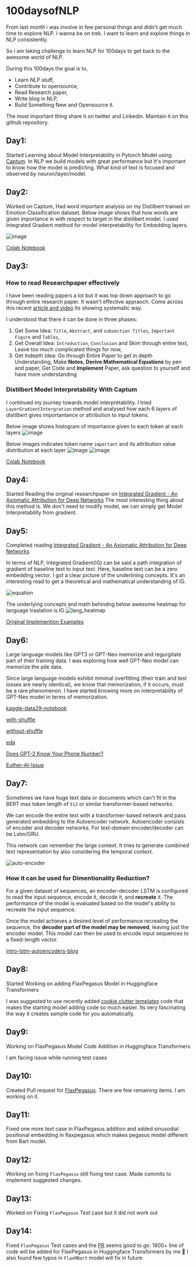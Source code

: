 # 100daysofNLP
From last month i was involve in few personal things and didn't get much time to explore NLP. I wanna be on trek. I want to learn and explore things in NLP consistently. 

So i am taking challenge to learn NLP for 100days to get back to the awesome world of NLP.

During this 100days the goal is to,
* Learn NLP stuff, 
* Contribute to opensource, 
* Read Research paper,  
* Write blog in NLP,
* Build Something New and Opensource it.

The most important thing share it on twitter and Linkedin. Maintain it on this github repository.

## Day1:

Started Learning about Model Interpretability in Pytorch Model using [Captum](https://github.com/pytorch/captum). In NLP we build models with great performance but It's important to know how the model is predicting. What kind of text is focused and observed by neuron/layer/model. 

## Day2:

Worked on Captum, Had word important analysis on my Distilbert trained on Emotion Classification dataset. Below image shows that how words are given importance in with respect to target in the distilbert model. I used Integrated Gradient method for model interpretability for Embedding layers.

![image](images/WordImportance.png)

[Colab Notebook](notebooks/Distilbert_Model_Interpretability_With_Captum.ipynb)

## Day3:

### How to read Researchpaper effectively
I have been reading papers a lot but it was top down approach to go through entire research paper. It wasn't effective appraoch.
Come across this recent [article and video](https://saiamrit.github.io/technical-blog/research/reading_papers/2021/07/31/read-papers.html) Its showing systematic way. 

I understood that there it can be done in three phases:
1. Get Some Idea: `Title`, `Abstract`, and `subsection Titles`, `Important Figure` and `Tables`,
2. Get Overall Idea: `Introduction`, `Conclusion` and Skim through entire text, Leave too much complicated things for now,
3. Get Indepth Idea: Go through Entire Paper to get in depth Understanding, Make **Notes**, **Derive Mathematical Equations** by pen and paper, Get Code and **Implement** Paper, ask question to yourself and have more understanding 


### Distilbert Model Interpretability With Captum
I continued my journey towards model interpretability. I tried `LayerGradientIntergration` method and analysed how each 6 layers of distilbert gives importantance or attribution to input tokens.

Below image shows histogram of importance given to each token at each layers
![image](images/heatmap_distilbert_layers.png)

Below images indicates token name `important` and its attribution value distribution at each layer
![image](images/importance_token_layerwise_attribution.png)
![image](images/distributional_char_of_attribution.png)

[Colab Notebook](notebooks/Distilbert_Model_Interpretability_With_Captum.ipynb)

## Day4:

Started Reading the original researchpaper on [Integrated Gradient - An Axiomatic Attribution for Deep Networks](https://arxiv.org/pdf/1703.01365.pdf) The most interesting thing about this method is. We don't need to modify model, we can simply get Model Interpretability from gradient. 

## Day5:

Completed reading [Integrated Gradient - An Axiomatic Attribution for Deep Networks](https://arxiv.org/pdf/1703.01365.pdf)

In terms of NLP, Integrated Gradient(IG) can be said a path integration of gradient of baseline text to input text. Here, baseline text can be a zero embedding vector. I got a clear picture of the underlining concepts. It's an interesting read to get a theoretical and mathematical understanding of IG.

![equation](images/ig.png)

The underlying concepts and math behindng below awesome heatmap for language traslation is IG
![lang_heatmap](images/language_translation.png)

[Original Implemention Examples](https://github.com/ankurtaly/Integrated-Gradients)

## Day6:

Large language models like GPT3 or GPT-Neo memorize and regurgitate part of their training data. I was exploring how well GPT-Neo model can memorize the pile data. 

Since large language models exhibit minimal overfitting (their train and test losses are nearly identical), we know that memorization, if it occurs, must be a rare phenomenon. I have started knowing more on interpretability of GPT-Neo model in terms of memorization.

[kaggle-data29-notebook](https://www.kaggle.com/usaiprashanth/gpt-1-3b-model)

[with-shuffle](https://github.com/uSaiPrashanth/eleutherai-experiments/blob/main/gpt-1.3b-model-with-shuffling.ipynb)

[without-shuffle](https://github.com/uSaiPrashanth/eleutherai-experiments/blob/main/gpt-1.3b-model-without-shuffling.ipynb)

[eda](https://www.kaggle.com/usaiprashanth/gpt-eda/data?select=results+%285%29)

[Does GPT-2 Know Your Phone Number?](https://bair.berkeley.edu/blog/2020/12/20/lmmem/)

[Euther-AI-Issue](https://github.com/EleutherAI/project-menu/issues/11)

## Day7:

Sometimes we have huge text data or documents which can't fit in the BERT max token length of `512` or similar transformer-based networks. 

We can encode the entire text with a transformer-based network and pass generated embedding to the Autoencoder network. Autoencoder consists of encoder and decoder networks. For text-domain encoder/decoder can be Lstm/GRU. 

This network can remember the large context. It tries to generate combined text representation by also considering the temporal context.

![auto-encoder](images/taper.png)

### How it can  be used for Dimentionality Reduction?

For a given dataset of sequences, an encoder-decoder LSTM is configured to read the input sequence, encode it, decode it, and **recreate** it. The performance of the model is evaluated based on the model's ability to recreate the input sequence.

Once the model achieves a desired level of performance recreating the sequence, the **decoder part of the model may be removed**, leaving just the encoder model. This model can then be used to encode input sequences to a fixed-length vector.

[intro-lstm-autoencoders-blog](https://machinelearningmastery.com/lstm-autoencoders/#:~:text=Autoencoders%20in%20Keras-,What%20Are%20Autoencoders%3F,referred%20to%20as%20self%2Dsupervised.)

## Day8:

Started Working on adding FlaxPegasus Model in Huggingface Transformers

I was suggested to use recently added [cookie clutter templates](https://github.com/huggingface/transformers/tree/master/templates/adding_a_new_model) code that makes the starting model adding code so much easier. Its very fascinating the way it creates sample code for you automatically.

## Day9:

Working on FlaxPegasus Model Code Addition in Huggingface Transformers

I am facing issue while running test cases

## Day10:
Created Pull request for [FlaxPegasus](https://github.com/huggingface/transformers/pull/13420). There are few remaining items. I am working on it.

## Day11:
Fixed one more text case in FlaxPegasus addition and added sinusodial positional embedding in flaxpegasus which makes pegasus model different from Bart model.

## Day12:
Working on fixing `FlaxPegasus` still fixing test case. Made commits to implement suggested changes.

## Day13:
Worked on Fixing `FlaxPegasus` Test case but it did not work out

## Day14:
Fixed `FlaxPegasus` Test cases and the [PR](https://github.com/huggingface/transformers/pull/13420) seems good to go. 1900+ line of code will be added for FlaxPegasus in Huggingface Transformers by me 🥳 
I also found few typos in `FlaxMBart` model will fix in future
